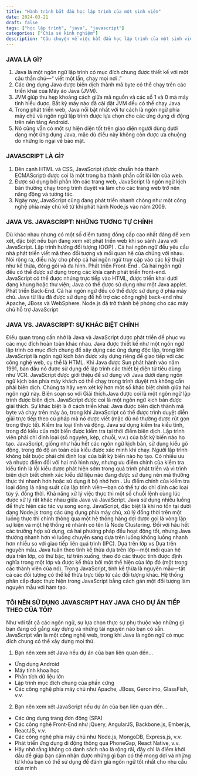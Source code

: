 ```yaml
---
title: "Hành trình bắt đầu học lập trình của một sinh viên"
date: 2024-03-21
draft: false
tags: ["học lập trình", "java", "javascript"]
categories: ["Chia sẻ kinh nghiệm"]
description: "Câu chuyện về việc bắt đầu học lập trình của một sinh viên từ những ngày đầu tiên."
---
```


### JAVA LÀ GÌ?
1. Java là một ngôn ngữ lập trình có mục đích chung được thiết kế với một câu thần chú—“ viết một lần, chạy mọi nơi .” 
2. Các ứng dụng Java được biên dịch thành mã byte có thể chạy trên các triển khai của Máy ảo Java (JVM). 
3. JVM giúp thu hẹp khoảng cách giữa mã nguồn và các số 1 và 0 mà máy tính hiểu được. Bất kỳ máy nào đã cài đặt JVM đều có thể chạy Java. 
4. Trong phát triển web, Java nổi bật nhất với tư cách là ngôn ngữ phía máy chủ và ngôn ngữ lập trình được lựa chọn cho các ứng dụng di động trên nền tảng Android. 
5. Nó cũng vẫn có một sự hiện diện tốt trên giao diện người dùng dưới dạng một ứng dụng Java, mặc dù điều này không còn được ưa chuộng do những lo ngại về bảo mật.

### JAVASCRIPT LÀ GÌ?
1. Bên cạnh HTML và CSS, JavaScript (được chuẩn hóa thành ECMAScript) được coi là một trong ba thành phần cốt lõi lớn của web. 
2. Được sử dụng bởi phần lớn các trang web, JavaScript là ngôn ngữ kịch bản thường chạy trong trình duyệt và làm cho các trang web trở nên năng động và tương tác. 
3. Ngày nay, JavaScript cũng đang phát triển nhanh chóng như một công nghệ phía máy chủ kể từ khi phát hành Node.js vào năm 2009. 

### JAVA VS. JAVASCRIPT: NHỮNG TƯƠNG TỰ CHÍNH
Dù khác nhau nhưng có một số điểm tương đồng cấp cao nhất đáng để xem xét, đặc biệt nếu bạn đang xem xét phát triển web khi so sánh Java với JavaScript. Lập trình hướng đối tượng (OOP) . Cả hai ngôn ngữ đều yêu cầu nhà phát triển viết mã theo đối tượng và mối quan hệ của chúng với nhau. Nói rộng ra, điều này cho phép cả hai ngôn ngữ truy cập vào các kỹ thuật như kế thừa, đóng gói và đa hình. Phát triển Front-End . Cả hai ngôn ngữ đều có thể được sử dụng trong các khía cạnh phát triển front-end. JavaScript có thể được nhúng trực tiếp vào HTML, được triển khai dưới dạng khung hoặc thư viện; Java có thể được sử dụng như một Java applet. Phát triển Back-End. Cả hai ngôn ngữ đều có thể được sử dụng ở phía máy chủ. Java từ lâu đã được sử dụng để hỗ trợ các công nghệ back-end như Apache, JBoss và WebSphere. Node.js đã trở thành bệ phóng cho các máy chủ hỗ trợ JavaScript 

### JAVA VS. JAVASCRIPT: SỰ KHÁC BIỆT CHÍNH
Điều quan trọng cần nhớ là Java và JavaScript được phát triển để phục vụ các mục đích hoàn toàn khác nhau. Java được thiết kế như một ngôn ngữ lập trình có mục đích chung để xây dựng các ứng dụng độc lập, trong khi JavaScript là ngôn ngữ kịch bản được xây dựng riêng để giao tiếp với các công nghệ web, cụ thể là HTML. Khi Java được Sun phát hành vào năm 1991, ban đầu nó được sử dụng để lập trình các thiết bị điện tử tiêu dùng như VCR. JavaScript được giới thiệu để sử dụng với Java dưới dạng ngôn ngữ kịch bản phía máy khách có thể chạy trong trình duyệt mà không cần phải biên dịch. Chúng ta hãy xem xét kỹ hơn một số khác biệt chính giữa hai ngôn ngữ này. Biên soạn so với Giải thích.Java được coi là một ngôn ngữ lập trình được biên dịch. JavaScript được coi là một ngôn ngữ kịch bản được giải thích. Sự khác biệt là ở cách triển khai: Java được biên dịch thành mã byte và chạy trên máy ảo, trong khi JavaScript có thể được trình duyệt diễn giải trực tiếp theo cú pháp mà nó được viết (mặc dù nó thường được rút gọn trong thực tế). Kiểm tra loại tĩnh và động. Java sử dụng kiểm tra kiểu tĩnh, trong đó kiểu của một biến được kiểm tra tại thời điểm biên dịch. Lập trình viên phải chỉ định loại (số nguyên, kép, chuỗi, v.v.) của bất kỳ biến nào họ tạo. JavaScript, giống như hầu hết các ngôn ngữ kịch bản, sử dụng kiểu gõ động, trong đó độ an toàn của kiểu được xác minh khi chạy. Người lập trình không bắt buộc phải chỉ định loại của bất kỳ biến nào họ tạo. Có nhiều ưu và nhược điểm đối với hai mô hình này, nhưng ưu điểm chính của kiểm tra kiểu tĩnh là lỗi kiểu được phát hiện sớm trong quá trình phát triển và vì trình biên dịch biết chính xác kiểu dữ liệu nào đang được sử dụng nên mã thường thực thi nhanh hơn hoặc sử dụng ít bộ nhớ hơn . Ưu điểm chính của kiểm tra loại động là năng suất của lập trình viên—bạn có thể tự do chỉ định các loại tùy ý. đồng thời. Khả năng xử lý việc thực thi một số chuỗi lệnh cùng lúc được xử lý rất khác nhau giữa Java và JavaScript. Java sử dụng nhiều luồng để thực hiện các tác vụ song song. JavaScript, đặc biệt là khi nó tồn tại dưới dạng Node.js trong các ứng dụng phía máy chủ, xử lý đồng thời trên một luồng thực thi chính thông qua một hệ thống hàng đợi được gọi là vòng lặp sự kiện và một hệ thống rẽ nhánh có tên là Node Clustering. Đối với hầu hết các trường hợp sử dụng, cả hai phương pháp đều hoạt động tốt, nhưng Java thường nhanh hơn vì luồng chuyển sang dựa trên luồng không luồng nhanh hơn nhiều so với giao tiếp liên quá trình (IPC). Dựa trên lớp vs Dựa trên nguyên mẫu. Java tuân theo tính kế thừa dựa trên lớp—một mối quan hệ dựa trên lớp, có thứ bậc, từ trên xuống, theo đó các thuộc tính được định nghĩa trong một lớp và được kế thừa bởi một thể hiện của lớp đó (một trong các thành viên của nó). Trong JavaScript, tính kế thừa là nguyên mẫu—tất cả các đối tượng có thể kế thừa trực tiếp từ các đối tượng khác. Hệ thống phân cấp được thực hiện trong JavaScript bằng cách gán một đối tượng làm nguyên mẫu với hàm tạo. 

### TÔI NÊN SỬ DỤNG JAVASCRIPT HAY JAVA CHO DỰ ÁN TIẾP THEO CỦA TÔI?
Như với tất cả các ngôn ngữ, sự lựa chọn thực sự phụ thuộc vào những gì bạn đang cố gắng xây dựng và những tài nguyên nào bạn có sẵn. JavaScript vẫn là một công nghệ web, trong khi Java là ngôn ngữ có mục đích chung có thể xây dựng mọi thứ. 
1. Bạn nên xem xét Java nếu dự án của bạn liên quan đến…
- Ứng dụng Android
- Máy tính khoa học
- Phân tích dữ liệu lớn
- Lập trình mục đích chung của phần cứng
- Các công nghệ phía máy chủ như Apache, JBoss, Geronimo, GlassFish, v.v.
2. Bạn nên xem xét JavaScript nếu dự án của bạn liên quan đến…
- Các ứng dụng trang đơn động (SPA)
- Các công nghệ Front-End như jQuery, AngularJS, Backbone.js, Ember.js, ReactJS, v.v.
- Các công nghệ phía máy chủ như Node.js, MongoDB, Express.js, v.v.
- Phát triển ứng dụng di động thông qua PhoneGap, React Native, v.v.
- Hãy nhớ rằng không có danh sách nào là rộng rãi, đây chỉ là điểm khởi đầu để giúp bạn cảm nhận được những gì bạn có thể mong đợi và những từ khóa bạn có thể sử dụng để đánh giá ngôn ngữ tốt nhất cho nhu cầu của mình
